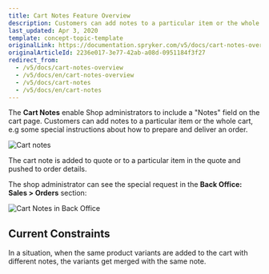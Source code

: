 ```yaml
---
title: Cart Notes Feature Overview
description: Customers can add notes to a particular item or the whole cart, e.g some special instructions about how to prepare and deliver an order.
last_updated: Apr 3, 2020
template: concept-topic-template
originalLink: https://documentation.spryker.com/v5/docs/cart-notes-overview
originalArticleId: 2236e017-3e77-42ab-a08d-0951184f3f27
redirect_from:
  - /v5/docs/cart-notes-overview
  - /v5/docs/en/cart-notes-overview
  - /v5/docs/cart-notes
  - /v5/docs/en/cart-notes
---
```


The **Cart Notes** enable Shop administrators to include a "Notes" field on the cart page. Customers can add notes to a particular item or the whole cart, e.g some special instructions about how to prepare and deliver an order.

![Cart notes](https://spryker.s3.eu-central-1.amazonaws.com/docs/Features/Shopping+Cart/Cart+Notes/cart-notes.png) 

The cart note is added to quote or to a particular item in the quote and pushed to order details.

The shop administrator can see the special request in the **Back Office: Sales > Orders** section:

![Cart Notes in Back Office](https://spryker.s3.eu-central-1.amazonaws.com/docs/Features/Shopping+Cart/Cart+Notes/cart-notes-admin.png) 

## Current Constraints
In a situation, when the same product variants are added to the cart with different notes, the variants get merged with the same note.


